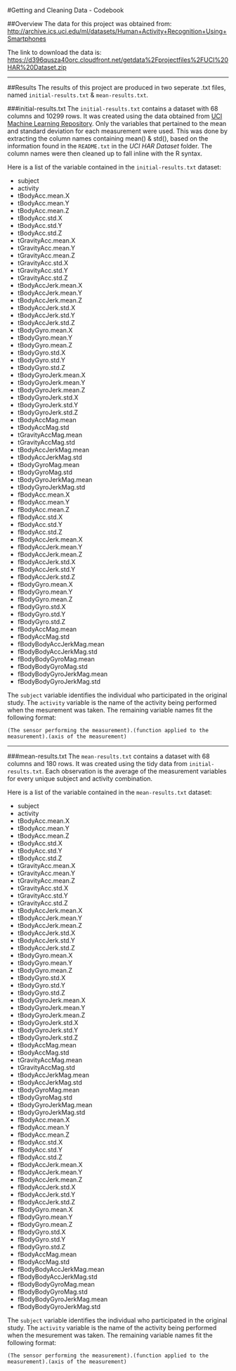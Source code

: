 #Getting and Cleaning Data - Codebook

##Overview
The data for this project was obtained from: 
http://archive.ics.uci.edu/ml/datasets/Human+Activity+Recognition+Using+Smartphones

The link to download the data is:
https://d396qusza40orc.cloudfront.net/getdata%2Fprojectfiles%2FUCI%20HAR%20Dataset.zip

***

##Results
The results of this project are produced in two seperate .txt files, named `initial-results.txt` & `mean-results.txt`.

###initial-results.txt
The `initial-results.txt` contains a dataset with 68 columns and 10299 rows. It was created using the data obtained from [UCI Machine Learning Repository](http://archive.ics.uci.edu/ml/datasets/Human+Activity+Recognition+Using+Smartphones). Only the variables that pertained to the mean and standard deviation for each measurement were used. This was done by extracting the column names containing mean() & std(), based on the information found in the `README.txt` in the *UCI HAR Dataset* folder. The column names were then cleaned up to fall inline with the R syntax. 

Here is a list of the variable contained in the `initial-results.txt` dataset:

  * subject
  * activity
  * tBodyAcc.mean.X
  * tBodyAcc.mean.Y
  * tBodyAcc.mean.Z
  * tBodyAcc.std.X
  * tBodyAcc.std.Y
  * tBodyAcc.std.Z
  * tGravityAcc.mean.X
  * tGravityAcc.mean.Y
  * tGravityAcc.mean.Z
  * tGravityAcc.std.X
  * tGravityAcc.std.Y
  * tGravityAcc.std.Z
  * tBodyAccJerk.mean.X
  * tBodyAccJerk.mean.Y
  * tBodyAccJerk.mean.Z
  * tBodyAccJerk.std.X
  * tBodyAccJerk.std.Y
  * tBodyAccJerk.std.Z
  * tBodyGyro.mean.X
  * tBodyGyro.mean.Y
  * tBodyGyro.mean.Z
  * tBodyGyro.std.X
  * tBodyGyro.std.Y
  * tBodyGyro.std.Z
  * tBodyGyroJerk.mean.X
  * tBodyGyroJerk.mean.Y
  * tBodyGyroJerk.mean.Z
  * tBodyGyroJerk.std.X
  * tBodyGyroJerk.std.Y
  * tBodyGyroJerk.std.Z
  * tBodyAccMag.mean
  * tBodyAccMag.std
  * tGravityAccMag.mean
  * tGravityAccMag.std
  * tBodyAccJerkMag.mean
  * tBodyAccJerkMag.std
  * tBodyGyroMag.mean
  * tBodyGyroMag.std
  * tBodyGyroJerkMag.mean
  * tBodyGyroJerkMag.std
  * fBodyAcc.mean.X
  * fBodyAcc.mean.Y
  * fBodyAcc.mean.Z
  * fBodyAcc.std.X
  * fBodyAcc.std.Y
  * fBodyAcc.std.Z
  * fBodyAccJerk.mean.X
  * fBodyAccJerk.mean.Y
  * fBodyAccJerk.mean.Z
  * fBodyAccJerk.std.X
  * fBodyAccJerk.std.Y
  * fBodyAccJerk.std.Z
  * fBodyGyro.mean.X
  * fBodyGyro.mean.Y
  * fBodyGyro.mean.Z
  * fBodyGyro.std.X
  * fBodyGyro.std.Y
  * fBodyGyro.std.Z
  * fBodyAccMag.mean
  * fBodyAccMag.std
  * fBodyBodyAccJerkMag.mean
  * fBodyBodyAccJerkMag.std
  * fBodyBodyGyroMag.mean
  * fBodyBodyGyroMag.std
  * fBodyBodyGyroJerkMag.mean
  * fBodyBodyGyroJerkMag.std

The `subject` variable identifies the individual who participated in the original study. The `activity` variable is the name of the activity being performed when the mesurement was taken. The remaining variable names fit the following format:

`(The sensor performing the measurement).(function applied to the measurement).(axis of the measurement)`

***

###mean-results.txt
The `mean-results.txt` contains a dataset with 68 columns and 180 rows. It was created using the tidy data from `initial-results.txt`. Each observation is the average of the measurement variables for every unique subject and activity combination.

Here is a list of the variable contained in the `mean-results.txt` dataset:

  * subject
  * activity
  * tBodyAcc.mean.X
  * tBodyAcc.mean.Y
  * tBodyAcc.mean.Z
  * tBodyAcc.std.X
  * tBodyAcc.std.Y
  * tBodyAcc.std.Z
  * tGravityAcc.mean.X
  * tGravityAcc.mean.Y
  * tGravityAcc.mean.Z
  * tGravityAcc.std.X
  * tGravityAcc.std.Y
  * tGravityAcc.std.Z
  * tBodyAccJerk.mean.X
  * tBodyAccJerk.mean.Y
  * tBodyAccJerk.mean.Z
  * tBodyAccJerk.std.X
  * tBodyAccJerk.std.Y
  * tBodyAccJerk.std.Z
  * tBodyGyro.mean.X
  * tBodyGyro.mean.Y
  * tBodyGyro.mean.Z
  * tBodyGyro.std.X
  * tBodyGyro.std.Y
  * tBodyGyro.std.Z
  * tBodyGyroJerk.mean.X
  * tBodyGyroJerk.mean.Y
  * tBodyGyroJerk.mean.Z
  * tBodyGyroJerk.std.X
  * tBodyGyroJerk.std.Y
  * tBodyGyroJerk.std.Z
  * tBodyAccMag.mean
  * tBodyAccMag.std
  * tGravityAccMag.mean
  * tGravityAccMag.std
  * tBodyAccJerkMag.mean
  * tBodyAccJerkMag.std
  * tBodyGyroMag.mean
  * tBodyGyroMag.std
  * tBodyGyroJerkMag.mean
  * tBodyGyroJerkMag.std
  * fBodyAcc.mean.X
  * fBodyAcc.mean.Y
  * fBodyAcc.mean.Z
  * fBodyAcc.std.X
  * fBodyAcc.std.Y
  * fBodyAcc.std.Z
  * fBodyAccJerk.mean.X
  * fBodyAccJerk.mean.Y
  * fBodyAccJerk.mean.Z
  * fBodyAccJerk.std.X
  * fBodyAccJerk.std.Y
  * fBodyAccJerk.std.Z
  * fBodyGyro.mean.X
  * fBodyGyro.mean.Y
  * fBodyGyro.mean.Z
  * fBodyGyro.std.X
  * fBodyGyro.std.Y
  * fBodyGyro.std.Z
  * fBodyAccMag.mean
  * fBodyAccMag.std
  * fBodyBodyAccJerkMag.mean
  * fBodyBodyAccJerkMag.std
  * fBodyBodyGyroMag.mean
  * fBodyBodyGyroMag.std
  * fBodyBodyGyroJerkMag.mean
  * fBodyBodyGyroJerkMag.std

The `subject` variable identifies the individual who participated in the original study. The `activity` variable is the name of the activity being performed when the mesurement was taken. The remaining variable names fit the following format:

`(The sensor performing the measurement).(function applied to the measurement).(axis of the measurement)`